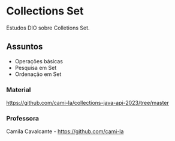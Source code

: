 # Collections Set
Estudos DIO sobre Colletions Set.

## Assuntos
- Operações básicas
- Pesquisa em Set
- Ordenação em Set

### Material
https://github.com/cami-la/collections-java-api-2023/tree/master

### Professora
Camila Cavalcante - https://github.com/cami-la

